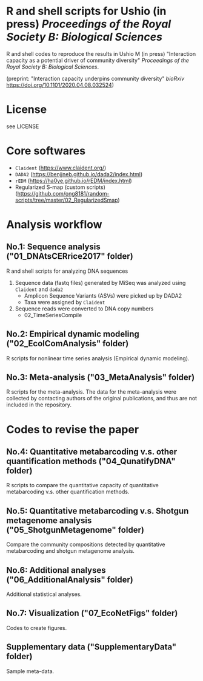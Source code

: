 # R and shell scripts for Ushio (in press) _Proceedings of the Royal Society B: Biological Sciences_
R and shell codes to reproduce the results in Ushio M (in press) "Interaction capacity as a potential driver of community diversity" _Proceedings of the Royal Society B: Biological Sciences_.

(preprint: "Interaction capacity underpins community diversity" _bioRxiv_ https://doi.org/10.1101/2020.04.08.032524)

# License
see LICENSE

# Core softwares
- `Claident` (https://www.claident.org/)
- `DADA2` (https://benjjneb.github.io/dada2/index.html)
- `rEDM` (https://ha0ye.github.io/rEDM/index.html)
- Regularized S-map (custom scripts) (https://github.com/ong8181/random-scripts/tree/master/02_RegularizedSmap)

# Analysis workflow
## No.1: Sequence analysis ("01_DNAtsCERrice2017" folder)
R and shell scripts for analyzing DNA sequences  
1. Sequence data (fastq files) generated by MiSeq was analyzed using `Claident` and `dada2`
    - Amplicon Sequence Variants (ASVs) were picked up by DADA2
    - Taxa were assigned by `Claident`
2. Sequence reads were converted to DNA copy numbers
    - 02_TimeSeriesCompile
 
## No.2: Empirical dynamic modeling ("02_EcolComAnalysis" folder)
R scripts for nonlinear time series analysis (Empirical dynamic modeling).

## No.3: Meta-analysis ("03_MetaAnalysis" folder)
R scripts for the meta-analysis. The data for the meta-analysis were collected by contacting authors of the original publications, and thus are not included in the repository.

# Codes to revise the paper
## No.4: Quantitative metabarcoding v.s. other quantification methods ("04_QunatifyDNA" folder)
R scripts to compare the quantitative capacity of quantitative metabarcoding v.s. other quantification methods.

## No.5: Quantitative metabarcoding v.s. Shotgun metagenome analysis ("05_ShotgunMetagenome" folder)
Compare the community compositions detected by quantitative metabarcoding and shotgun metagenome analysis.

## No.6: Additional analyses ("06_AdditionalAnalysis" folder)
Additional statistical analyses.

## No.7: Visualization ("07_EcoNetFigs" folder)
Codes to create figures.

##  Supplementary data ("SupplementaryData" folder)
Sample meta-data.




